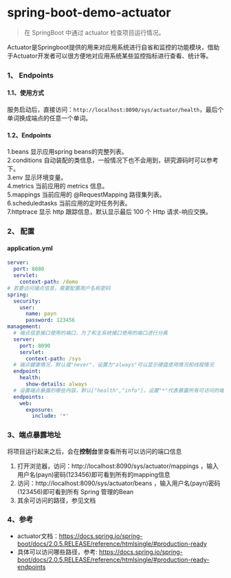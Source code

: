 # spring-boot-demo-actuator

> 在 SpringBoot 中通过 actuator 检查项目运行情况。

Actuator是Springboot提供的用来对应用系统进行自省和监控的功能模块，借助于Actuator开发者可以很方便地对应用系统某些监控指标进行查看、统计等。

### 1、 Endpoints
#### 1.1、使用方式
服务启动后，直接访问：`http://localhost:8090/sys/actuator/health`，最后个单词换成端点的任意一个单词。
#### 1.2、Endpoints
1.beans 显示应用spring beans的完整列表。  
2.conditions 自动装配的类信息，一般情况下也不会用到，研究源码时可以参考下。  
3.env 显示环境变量。  
4.metrics 当前应用的 metrics 信息。  
5.mappings 当前应用的 @RequestMapping 路径集列表。   
6.scheduledtasks 当前应用的定时任务列表。  
7.httptrace 显示 http 跟踪信息，默认显示最后 100 个 Http 请求-响应交换。  

### 2、 配置
#### application.yml
```yaml
server:
  port: 8080
  servlet:
    context-path: /demo
# 若要访问端点信息，需要配置用户名和密码
spring:
  security:
    user:
      name: payn
      password: 123456
management:
  # 端点信息接口使用的端口，为了和主系统接口使用的端口进行分离
  server:
    port: 8090
    servlet:
      context-path: /sys
  # 端点健康情况，默认值"never"，设置为"always"可以显示硬盘使用情况和线程情况
  endpoint:
    health:
      show-details: always
  # 设置端点暴露的哪些内容，默认["health","info"]，设置"*"代表暴露所有可访问的端点
  endpoints:
    web:
      exposure:
        include: '*'
```

### 3、端点暴露地址
将项目运行起来之后，会在**控制台**里查看所有可以访问的端口信息
1. 打开浏览器，访问：http://localhost:8090/sys/actuator/mappings ，输入用户名(payn)密码(123456)即可看到所有的mapping信息
2. 访问：http://localhost:8090/sys/actuator/beans ，输入用户名(payn)密码(123456)即可看到所有 Spring 管理的Bean
3. 其余可访问的路径，参见文档

### 4、参考
- actuator文档：https://docs.spring.io/spring-boot/docs/2.0.5.RELEASE/reference/htmlsingle/#production-ready
- 具体可以访问哪些路径，参考: https://docs.spring.io/spring-boot/docs/2.0.5.RELEASE/reference/htmlsingle/#production-ready-endpoints